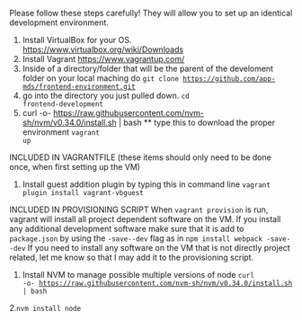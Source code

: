 Please follow these steps carefully! They will allow you to set up an identical development environment.
1. Install VirtualBox for your OS. https://www.virtualbox.org/wiki/Downloads
2. Install Vagrant https://www.vagrantup.com/
3. Inside of a directory/folder that will be the parent of the develoment folder on your local maching do <code>git clone https://github.com/app-mds/frontend-environment.git</code>
4. go into the directory you just pulled down. <code>cd frontend-development</code>
5. curl -o- https://raw.githubusercontent.com/nvm-sh/nvm/v0.34.0/install.sh | bash
** type this to download the proper environment <code>vagrant up</code>

INCLUDED IN VAGRANTFILE
(these items should only need to be done once, when first setting up the VM)
1. Install guest addition plugin by typing this in command line <code>vagrant plugin install vagrant-vbguest</code>

INCLUDED IN PROVISIONING SCRIPT
When <code>vagrant provision</code> is run, vagrant will install all project dependent software on the VM. If you install any additional development software make sure that it is add to <code>package.json</code> by using the <code>-save--dev</code> flag as in <code>npm install webpack -save--dev</code> If you need to install any software on the VM that is not directly project related, let me know so that I may add it to the provisioning script.

1. Install NVM to manage possible multiple versions of node <code>curl -o- https://raw.githubusercontent.com/nvm-sh/nvm/v0.34.0/install.sh | bash</code>

2.<code>nvm install node</code>

